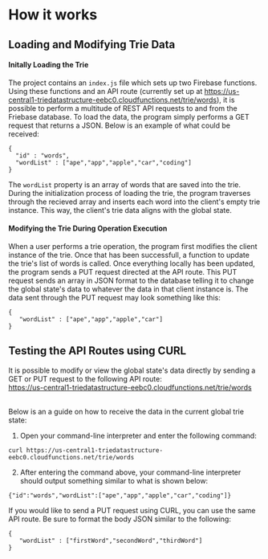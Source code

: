 # How it works

## Loading  and Modifying Trie Data
#### Initally Loading the Trie
The project contains an `index.js` file which sets up two Firebase functions. Using these functions and an API route (currently set up at https://us-central1-triedatastructure-eebc0.cloudfunctions.net/trie/words), it is possible to perform a multitude of REST API requests to and from the Friebase database. To load the data, the program simply performs a GET request that returns a JSON. Below is an example of what could be received:
```
{
  "id" : "words",
  "wordList" : ["ape","app","apple","car","coding"]
}
```
The `wordList` property is an array of words that are saved into the trie. During the initialization process of loading the trie, the program traverses through the recieved array and inserts each word into the client's empty trie instance. This way, the client's trie data aligns with the global state.

#### Modifying the Trie During Operation Execution
When a user performs a trie operation, the program first modifies the client instance of the trie. Once that has been successfull, a function to update the trie's list of words is called. Once everything locally has been updated, the program sends a PUT request directed at the API route. This PUT request sends an array in JSON format to the database telling it to change the global state's data to whatever the data in that client instance is. The data sent through the PUT request may look something like this:
```
{
   "wordList" : ["ape","app","apple","car"]
}
```

## Testing the API Routes using CURL
It is possible to modify or view the global state's data directly by sending a GET or PUT request to the following API route:<br/>
https://us-central1-triedatastructure-eebc0.cloudfunctions.net/trie/words</br></br>

Below is an a guide on how to receive the data in the current global trie state:
1. Open your command-line interpreter and enter the following command:
  ```
  curl https://us-central1-triedatastructure-eebc0.cloudfunctions.net/trie/words
  ```
2. After entering the command above, your command-line interpreter should output something similar to what is shown below:
  ```
  {"id":"words","wordList":["ape","app","apple","car","coding"]}
  ```
If you would like to send a PUT request using CURL, you can use the same API route. Be sure to format the body JSON similar to the following:
```
{
   "wordList" : ["firstWord","secondWord","thirdWord"]
}
```
